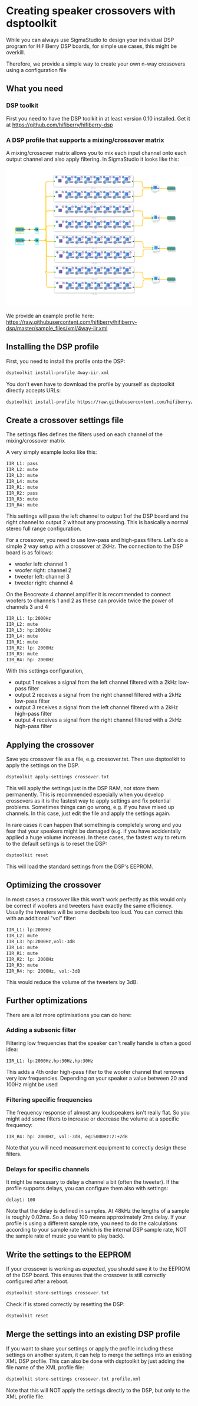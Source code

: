 # Creating speaker crossovers with dsptoolkit

While you can always use SigmaStudio to design your individual DSP program for HiFiBerry DSP boards, for simple use cases, this might be overkill.

Therefore, we provide a simple way to create your own n-way crossovers using a configuration file

## What you need

### DSP toolkit

First you need to have the DSP toolkit in at least version 0.10 installed.
Get it at https://github.com/hifiberry/hifiberry-dsp

### A DSP profile that supports a mixing/crossover matrix

A mixing/crossover matrix allows you to mix each input channel onto each output channel and also apply filtering.
In SigmaStudio it looks like this:

![crossover matrix](img/crossover-matrix.png)

We provide an example profile here:
https://raw.githubusercontent.com/hifiberry/hifiberry-dsp/master/sample_files/xml/4way-iir.xml

## Installing the DSP profile

First, you need to install the profile onto the DSP:

```bash
dsptoolkit install-profile 4way-iir.xml
```

You don't even have to download the profile by yourself as dsptoolkit directly accepts URLs:

```bash
dsptoolkit install-profile https://raw.githubusercontent.com/hifiberry/hifiberry-dsp/master/sample_files/xml/4way-iir.xml
```

## Create a crossover settings file

The settings files defines the filters used on each channel of the mixing/crossover matrix

A very simply example looks like this:

```
IIR_L1: pass
IIR_L2: mute
IIR_L3: mute
IIR_L4: mute
IIR_R1: mute
IIR_R2: pass
IIR_R3: mute
IIR_R4: mute
```

This settings will pass the left channel to output 1 of the DSP board
and the right channel to output 2 without any processing. This is basically a normal stereo full range configuration.

For a crossover, you need to use low-pass and high-pass filters. Let's do a simple 2 way setup with a crossover at 2kHz.
The connection to the DSP board is as follows:

- woofer left:   channel 1
- woofer right:  channel 2
- tweeter left:  channel 3
- tweeter right: channel 4

On the Beocreate 4 channel amplifier it is recommended to connect woofers to channels 1 and 2 as these can provide twice the power of channels 3 and 4

```
IIR_L1: lp:2000Hz
IIR_L2: mute
IIR_L3: hp:2000Hz
IIR_L4: mute
IIR_R1: mute
IIR_R2: lp: 2000Hz
IIR_R3: mute
IIR_R4: hp: 2000Hz
```

With this settings configuration,

- output 1 receives a signal from the left channel filtered with a 2kHz low-pass filter
- output 2 receives a signal from the right channel filtered with a 2kHz low-pass filter
- output 3 receives a signal from the left channel filtered with a 2kHz high-pass filter
- output 4 receives a signal from the right channel filtered with a 2kHz high-pass filter

## Applying the crossover

Save you crossover file as a file, e.g. crossover.txt. Then use dsptoolkit to apply the settings on the DSP.

```bash
dsptoolkit apply-settings crossover.txt
```

This will apply the settings just in the DSP RAM, not store them permanently. This is recommended especially when you develop crossovers as it is the fastest way to apply settings and fix potential problems.
Sometimes things can go wrong, e.g. if you have mixed up channels.
In this case, just edit the file and apply the settings again.

In rare cases it can happen that something is completely wrong and you fear that your speakers might be damaged (e.g. if you have accidentally applied a huge volume increase). In these cases, the fastest way to return to the default settings is to reset the DSP:

```bash
dsptoolkit reset
```

This will load the standard settings from the DSP's EEPROM.

## Optimizing the crossover

In most cases a crossover like this won't work perfectly as this would only be correct if woofers and tweeters have exactly the same efficiency.
Usually the tweeters will be some decibels too loud. You can correct this with an additional "vol" filter:

```
IIR_L1: lp:2000Hz
IIR_L2: mute
IIR_L3: hp:2000Hz,vol:-3dB
IIR_L4: mute
IIR_R1: mute
IIR_R2: lp: 2000Hz
IIR_R3: mute
IIR_R4: hp: 2000Hz, vol:-3dB
```

This would reduce the volume of the tweeters by 3dB.

## Further optimizations

There are a lot more optimisations you can do here:

### Adding a subsonic filter

Filtering low frequencies that the speaker can't really handle is often a good idea:

```
IIR_L1: lp:2000Hz,hp:30Hz,hp:30Hz
```

This adds a 4th order high-pass filter to the woofer channel that removes very low frequencies. Depending on your speaker a value between 20 and 100Hz might be used

### Filtering specific frequencies

The frequency response of almost any loudspeakers isn't really flat.
So you might add some filters to increase or decrease the volume at a specific frequency:

```
IIR_R4: hp: 2000Hz, vol:-3dB, eq:5000Hz:2:+2dB
```

Note that you will need measurement equipment to correctly design these filters.

### Delays for specific channels

It might be necessary to delay a channel a bit (often the tweeter). If the profile supports delays, you can configure them also with settings:

```
delay1: 100
```

Note that the delay is defined in samples. At 48kHz the lengths of a sample is roughly 0.02ms. So a delay 100 means approximately 2ms delay. If your profile is using a different sample rate, you need to do the calculations according to your sample rate (which is the internal DSP sample rate, NOT the sample rate of music you want to play back).

## Write the settings to the EEPROM

If your crossover is working as expected, you should save it to the EEPROM of the DSP board. This ensures that the crossover is still correctly configured after a reboot.

```bash
dsptoolkit store-settings crossover.txt
```

Check if is stored correctly by resetting the DSP:

```bash
dsptoolkit reset
```

## Merge the settings into an existing DSP profile

If you want to share your settings or apply the profile including these settings on another system, it can help to merge the settings into an existing XML DSP profile.
This can also be done with dsptoolkit by just adding the file name of the XML profile file:

```bash
dsptoolkit store-settings crossover.txt profile.xml
```

Note that this will NOT apply the settings directly to the DSP, but only to the XML profile file.
